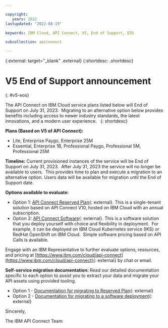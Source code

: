 ```yaml
---

copyright:
   years: 2022
lastupdated: "2022-08-15"

keywords: IBM Cloud, API Connect, V5, End of Support, EOS

subcollection: apiconnect

---
```


{:external: target="_blank" .external} 
{:shortdesc: .shortdesc}


# V5 End of Support announcement
{: #v5-eos} 
 
The API Connect on IBM Cloud service plans listed below will End of Support on July 31, 2023.  Migrating to an alternative option below provides benefits including access to newer industry standards, the latest innovations, and a modern user experience.  
{: shortdesc}

**Plans (Based on V5 of API Connect):**
- Lite, Enterprise Paygo, Enterprise 25M 
- Essential, Enterprise 1B, Professional Paygo, Professional 5M, Professional 25M 


**Timeline:**
Current provisioned instances of the service will be End of Support on July 31, 2023.  After July 31, 2023 the service will no longer be available to users.  This provides time to plan and execute a migration to an alternative option. Users data will be available for migration until the End of Support date.  


**Options available to evaluate:**
- Option 1: [API Connect Reserved Plan](https://www.ibm.com/docs/en/api-connect/10_reserved_instance){: external}. This is a single-tenant solution based on API Connect V10, hosted on IBM Cloud with an annual subscription. 
- Option 2: [API Connect Software](https://www.ibm.com/docs/en/api-connect/10.0.5.x_lts?topic=api-connect-overview){: external}. This is a software solution that you deploy yourself with choice and flexibility in deployment.  For example, it can be deployed on IBM Cloud Kubernetes service (IKS) or RedHat OpenShift on IBM Cloud.  Simple software pricing based on API Calls is available. 


Engage with an IBM Representative to further evaluate options, resources, and pricing at [https://www.ibm.com/cloud/api-connect](https://www.ibm.com/cloud/api-connect){: external} by chat or email. 


**Self-service migration documentation:**
Read our detailed documentation specific to each option to assist you to extract your data and migrate your API assets using provided tooling.
- Option 1 - [Documentation for migrating to Reserved Plan](https://www.ibm.com/docs/api-connect/10_reserved_instance?topic=migrating-from-api-connect-v5-public-cloud){: external}
- Option 2 - [Documentation for migrating to a software deployment](https://www.ibm.com/docs/en/api-connect/10.0.5.x_lts?topic=connect-migrating-from-api-v5-public-cloud){: external}


Sincerely,

The IBM API Connect Team
